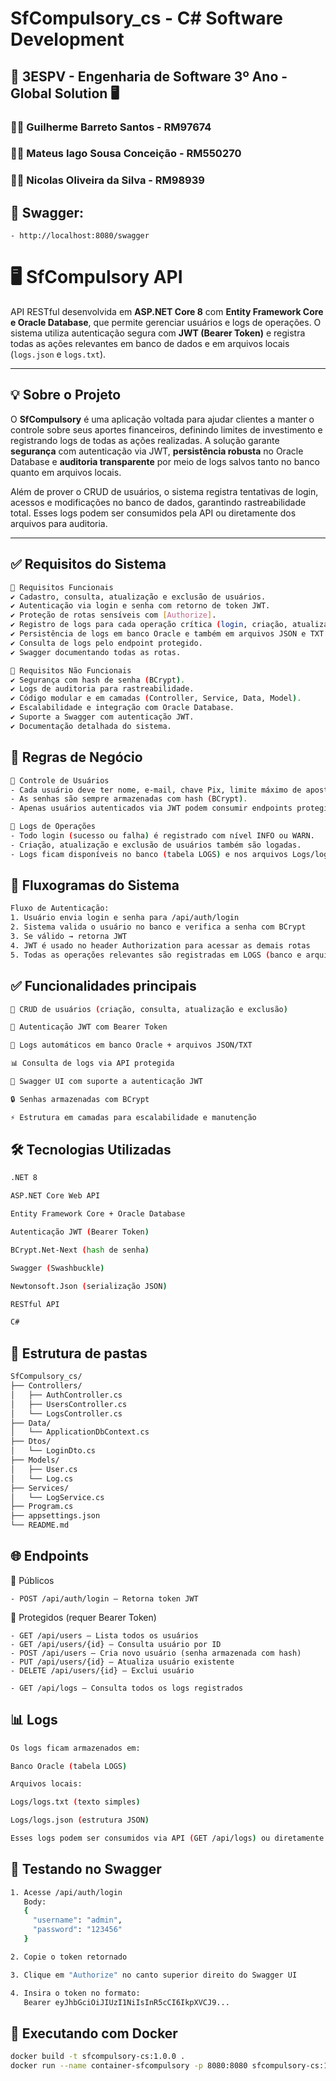 ﻿# SfCompulsory_cs - C# Software Development

## 🚀 3ESPV - Engenharia de Software 3º Ano - Global Solution 🖥️
### 🧑‍💻 Guilherme Barreto Santos - RM97674
### 🧑‍💻 Mateus Iago Sousa Conceição - RM550270
### 🧑‍💻 Nicolas Oliveira da Silva - RM98939 

## 📄 Swagger:
	- http://localhost:8080/swagger

# 🖥️  SfCompulsory API

API RESTful desenvolvida em **ASP.NET Core 8** com **Entity Framework Core e Oracle Database**, que permite gerenciar usuários e logs de operações. O sistema utiliza autenticação segura com **JWT (Bearer Token)** e registra todas as ações relevantes em banco de dados e em arquivos locais (`logs.json` e `logs.txt`).

---

## 💡 Sobre o Projeto

O **SfCompulsory** é uma aplicação voltada para ajudar clientes a manter o controle sobre seus aportes financeiros, definindo limites de investimento e registrando logs de todas as ações realizadas. A solução garante **segurança** com autenticação via JWT, **persistência robusta** no Oracle Database e **auditoria transparente** por meio de logs salvos tanto no banco quanto em arquivos locais.

Além de prover o CRUD de usuários, o sistema registra tentativas de login, acessos e modificações no banco de dados, garantindo rastreabilidade total. Esses logs podem ser consumidos pela API ou diretamente dos arquivos para auditoria.

---

## ✅ Requisitos do Sistema
```bash
🔹 Requisitos Funcionais
✔️ Cadastro, consulta, atualização e exclusão de usuários.
✔️ Autenticação via login e senha com retorno de token JWT.
✔️ Proteção de rotas sensíveis com [Authorize].
✔️ Registro de logs para cada operação crítica (login, criação, atualização e exclusão).
✔️ Persistência de logs em banco Oracle e também em arquivos JSON e TXT.
✔️ Consulta de logs pelo endpoint protegido.
✔️ Swagger documentando todas as rotas.

🔹 Requisitos Não Funcionais
✔️ Segurança com hash de senha (BCrypt).
✔️ Logs de auditoria para rastreabilidade.
✔️ Código modular e em camadas (Controller, Service, Data, Model).
✔️ Escalabilidade e integração com Oracle Database.
✔️ Suporte a Swagger com autenticação JWT.
✔️ Documentação detalhada do sistema.
```

## 🔄 Regras de Negócio
```bash
🔐 Controle de Usuários
- Cada usuário deve ter nome, e-mail, chave Pix, limite máximo de aposta, username e senha.
- As senhas são sempre armazenadas com hash (BCrypt).
- Apenas usuários autenticados via JWT podem consumir endpoints protegidos.

🧾 Logs de Operações
- Todo login (sucesso ou falha) é registrado com nível INFO ou WARN.
- Criação, atualização e exclusão de usuários também são logadas.
- Logs ficam disponíveis no banco (tabela LOGS) e nos arquivos Logs/logs.json e Logs/logs.txt.
```

## 🧩 Fluxogramas do Sistema
```bash
Fluxo de Autenticação:
1. Usuário envia login e senha para /api/auth/login
2. Sistema valida o usuário no banco e verifica a senha com BCrypt
3. Se válido → retorna JWT
4. JWT é usado no header Authorization para acessar as demais rotas
5. Todas as operações relevantes são registradas em LOGS (banco e arquivos)
```

## ✅ Funcionalidades principais
```bash
👤 CRUD de usuários (criação, consulta, atualização e exclusão)

🔐 Autenticação JWT com Bearer Token

🧾 Logs automáticos em banco Oracle + arquivos JSON/TXT

📊 Consulta de logs via API protegida

📄 Swagger UI com suporte a autenticação JWT

🔒 Senhas armazenadas com BCrypt

⚡ Estrutura em camadas para escalabilidade e manutenção
```

## 🛠️ Tecnologias Utilizadas
```bash
.NET 8

ASP.NET Core Web API

Entity Framework Core + Oracle Database

Autenticação JWT (Bearer Token)

BCrypt.Net-Next (hash de senha)

Swagger (Swashbuckle)

Newtonsoft.Json (serialização JSON)

RESTful API

C#
```

## 📁 Estrutura de pastas
```bash
SfCompulsory_cs/
├── Controllers/
│   ├── AuthController.cs
│   ├── UsersController.cs
│   └── LogsController.cs
├── Data/
│   └── ApplicationDbContext.cs
├── Dtos/
│   └── LoginDto.cs
├── Models/
│   ├── User.cs
│   └── Log.cs
├── Services/
│   └── LogService.cs
├── Program.cs
├── appsettings.json
└── README.md
```

## 🌐 Endpoints
📌 Públicos
```http
- POST /api/auth/login – Retorna token JWT
```
🔐 Protegidos (requer Bearer Token)
```http
- GET /api/users – Lista todos os usuários
- GET /api/users/{id} – Consulta usuário por ID
- POST /api/users – Cria novo usuário (senha armazenada com hash)
- PUT /api/users/{id} – Atualiza usuário existente
- DELETE /api/users/{id} – Exclui usuário

- GET /api/logs – Consulta todos os logs registrados
```

## 📊 Logs
```bash
Os logs ficam armazenados em:

Banco Oracle (tabela LOGS)

Arquivos locais:

Logs/logs.txt (texto simples)

Logs/logs.json (estrutura JSON)

Esses logs podem ser consumidos via API (GET /api/logs) ou diretamente nos arquivos.
```

## 🧪 Testando no Swagger
```bash
1. Acesse /api/auth/login
   Body:
   {
     "username": "admin",
     "password": "123456"
   }

2. Copie o token retornado

3. Clique em "Authorize" no canto superior direito do Swagger UI

4. Insira o token no formato:
   Bearer eyJhbGciOiJIUzI1NiIsInR5cCI6IkpXVCJ9...
```

## 🐳 Executando com Docker
```bash
docker build -t sfcompulsory-cs:1.0.0 .
docker run --name container-sfcompulsory -p 8080:8080 sfcompulsory-cs:1.0.0
```

